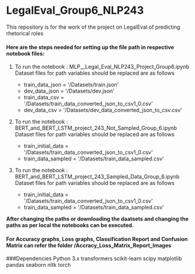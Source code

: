 # LegalEval_Group6_NLP243
This repository is for the work of the project on LegalEval of predicting rhetorical roles

#### Here are the steps needed for setting up the file path in respective notebook files:
1. To run the notebook : MLP__Legal_Eval_NLP243_Project_Group6.ipynb
Dataset files for path variables should be replaced are as follows
    * train_data_json = '/Datasets/train.json'
    * dev_data_json = '/Datasets/dev.json'
    * train_data_csv = '/Datasets/train_data_converted_json_to_csv1_0.csv'
    * dev_data_csv = '/Datasets/dev_data_converted_json_to_csv.csv'
    
2. To run the notebook : BERT_and_BERT_LSTM_project_243_Not_Sampled_Group_6.ipynb
Dataset files for path variables should be replaced are as follows
    * train_initial_data = '/Datasets/train_data_converted_json_to_csv1_0.csv'
    * train_data_sampled = '/Datasets/train_data_sampled.csv'
    
3. To run the notebook : BERT_and_BERT_LSTM_project_243_Sampled_Data_Group_6.ipynb
Dataset files for path variables should be replaced are as follows
    * train_initial_data = '/Datasets/train_data_converted_json_to_csv1_0.csv'
    * train_data_sampled = '/Datasets/train_data_sampled.csv'
    
**After changing the paths or downloading the daatsets and changing the paths as per local the notebooks can be executed.**
#### For Accuracy graphs, Loss graphs, Classification Report and Confusion Matrix can refer the folder /Accracy_Loss_Matrix_Report_Images


###Dependencies
   Python 3.x
   transformers
   scikit-learn 
   scipy 
   matplotlib
   pandas
   seaborn
   nltk
   torch
